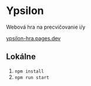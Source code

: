 # Ypsilon

Webová hra na precvičovanie i/y

[ypsilon-hra.pages.dev](https://ypsilon-hra.pages.dev/)

## Lokálne

1. `npm install`
2. `npm run start`